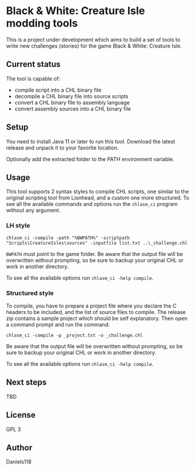 # Black & White: Creature Isle modding tools

This is a project under development which aims to build a set of tools to write new challenges (stories) for the game Black & White: Creature Isle.

## Current status

The tool is capable of:
- compile script into a CHL binary file
- decompile a CHL binary file into source scripts
- convert a CHL binary file to assembly language
- convert assembly sources into a CHL binary file

## Setup

You need to install Java 11 or later to run this tool. Download the latest release and unpack it to your favorite location.

Optionally add the extracted folder to the PATH environment variable.

## Usage

This tool supports 2 syntax styles to compile CHL scripts, one similar to the original scripting tool from Lionhead, and a custom one more structured.
To see all the available commands and options run the `chlasm_ci` program without any argument.

### LH style

```batch
chlasm_ci -compile -path "%BWPATH%" -scriptpath "Scripts\CreatureIsles\sources" -inputfile list.txt ..\_challenge.chl
```
`BWPATH` must point to the game folder. Be aware that the output file will be overwritten without prompting, so be sure to backup your original CHL or work in another directory.

To see all the available options run `chlasm_ci -help compile`.

### Structured style

To compile, you have to prepare a project file where you declare the C headers to be included, and the list of source files to compile. The release zip contains a sample project which should be self explanatory. Then open a command prompt and run the command:
```batch
chlasm_ci -compile -p _project.txt -o _challenge.chl
```
Be aware that the output file will be overwritten without prompting, so be sure to backup your original CHL or work in another directory.

To see all the available options run `chlasm_ci -help compile`.

## Next steps

TBD

## License

GPL 3

## Author

Daniels118
